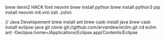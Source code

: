 brew
iterm2
HACK font
neovim
brew install python
brew install python3
pip install neovim
init.vim
zsh
.zshrc

// Java Developement
brew install ant
brew cask install java
brew cask install eclipse-java
git clone git://github.com/ervandew/eclim.git
cd eclim
ant -Declipse.home=/Applications/Eclipse.app/Contents/Eclipse
